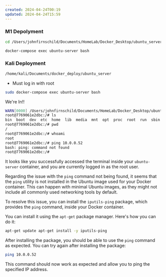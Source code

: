 ```yaml
---
created: 2024-04-24T00:19
updated: 2024-04-24T15:59
---
```


### M1 Depolyment

```zsh
cd /Users/johnfirnschild/Documents/HomeLab/Docker_Desktop/ubuntu_server
```

```bash
docker-compose exec ubuntu-server bash
```

### Kali Deployment

```bash
/home/kali/Documents/docker_deploy/ubuntu_server
```

- Must log in with root

```bash
sudo docker-compose exec ubuntu-server bash
```

We're In!!

```bash
WARN[0000] /Users/johnfirnschild/Documents/HomeLab/Docker_Desktop/ubuntu_server/docker-compose.yaml: `version` is obsolete 
root@7769061e2dbc:/# ls
bin  boot  dev  etc  home  lib  media  mnt  opt  proc  root  run  sbin  srv  sys  tmp  usr  var
root@7769061e2dbc:/# pwd
/
root@7769061e2dbc:/# whoami
root
root@7769061e2dbc:/# ping 10.0.0.52
bash: ping: command not found
root@7769061e2dbc:/# 
```


It looks like you successfully accessed the terminal inside your `ubuntu-server` container, and you are currently logged in as the root user.

Regarding the issue with the `ping` command not being found, it seems that the `ping` utility is not installed in the Ubuntu image used for your Docker container. This can happen with minimal Ubuntu images, as they might not include all commonly used networking tools by default.

To resolve this issue, you can install the `iputils-ping` package, which provides the `ping` command, inside your Docker container.

You can install it using the `apt-get` package manager. Here's how you can do it:

```bash
apt-get update apt-get install -y iputils-ping
```


After installing the package, you should be able to use the `ping` command as expected. You can try again after installing the package:

```bash
ping 10.0.0.52
```

This command should now work as expected and allow you to ping the specified IP address.